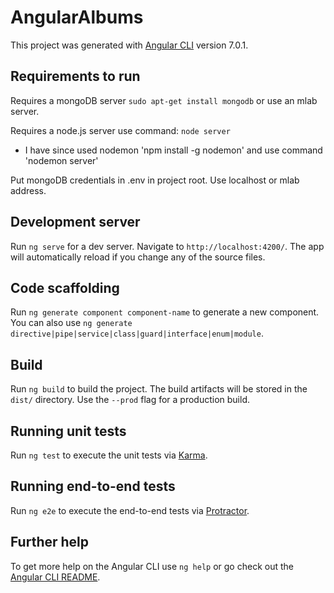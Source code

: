 # AngularAlbums

This project was generated with [Angular CLI](https://github.com/angular/angular-cli) version 7.0.1.

## Requirements to run

Requires a mongoDB server `sudo apt-get install mongodb` or use an mlab server.

Requires a node.js server use command: `node server`
* I have since used nodemon 'npm install -g nodemon' and use command 'nodemon server'


Put mongoDB credentials in .env in project root. Use localhost or mlab address.

## Development server

Run `ng serve` for a dev server. Navigate to `http://localhost:4200/`. The app will automatically reload if you change any of the source files.

## Code scaffolding

Run `ng generate component component-name` to generate a new component. You can also use `ng generate directive|pipe|service|class|guard|interface|enum|module`.

## Build

Run `ng build` to build the project. The build artifacts will be stored in the `dist/` directory. Use the `--prod` flag for a production build.

## Running unit tests

Run `ng test` to execute the unit tests via [Karma](https://karma-runner.github.io).

## Running end-to-end tests

Run `ng e2e` to execute the end-to-end tests via [Protractor](http://www.protractortest.org/).

## Further help

To get more help on the Angular CLI use `ng help` or go check out the [Angular CLI README](https://github.com/angular/angular-cli/blob/master/README.md).
